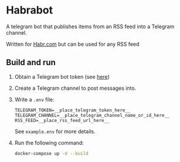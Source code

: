 # Habrabot

A telegram bot that publishes items from an RSS feed into a Telegram channel.

Written for [Habr.com](https://habr.com/) but can be used for any RSS feed

## Build and run

1. Obtain a Telegram bot token (see [here](https://core.telegram.org/bots/api#authorizing-your-bot))
2. Create a Telegram channel to post messages into.
3. Write a `.env` file:

   ```env
   TELEGRAM_TOKEN=__place_telegram_token_here__
   TELEGRAM_CHANNEL=__place_telegram_channel_name_or_id_here__
   RSS_FEED=__place_rss_feed_url_here__
   ```

   See `example.env` for more details.

4. Run the following command:

   ```bash
   docker-compose up -d --build
   ```
